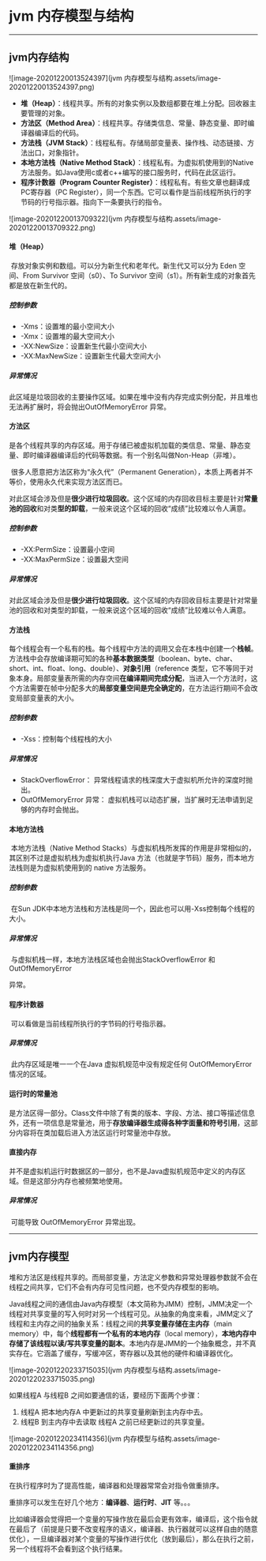 # jvm 内存模型与结构

---

## jvm内存结构

![image-20201220013524397](jvm 内存模型与结构.assets/image-20201220013524397.png)

- **堆（Heap）**：线程共享。所有的对象实例以及数组都要在堆上分配。回收器主要管理的对象。
- **方法区（Method Area）**：线程共享。存储类信息、常量、静态变量、即时编译器编译后的代码。
- **方法栈（JVM Stack）**：线程私有。存储局部变量表、操作栈、动态链接、方法出口，对象指针。
- **本地方法栈（Native Method Stack）**：线程私有。为虚拟机使用到的Native 方法服务。如Java使用c或者c++编写的接口服务时，代码在此区运行。
- **程序计数器（Program Counter Register）**：线程私有。有些文章也翻译成PC寄存器（PC Register），同一个东西。它可以看作是当前线程所执行的字节码的行号指示器。指向下一条要执行的指令。

![image-20201220013709322](jvm 内存模型与结构.assets/image-20201220013709322.png)

#### 堆（Heap）

​		存放对象实例和数组。可以分为新生代和老年代。新生代又可以分为 Eden 空间、From Survivor 空间（s0）、To Survivor 空间（s1）。所有新生成的对象首先都是放在新生代的。

##### 控制参数

- -Xms：设置堆的最小空间大小
- -Xmx：设置堆的最大空间大小
- -XX:NewSize：设置新生代最小空间大小
- -XX:MaxNewSize：设置新生代最大空间大小

##### 异常情况

​		此区域是垃圾回收的主要操作区域。如果在堆中没有内存完成实例分配，并且堆也无法再扩展时，将会抛出OutOfMemoryError 异常。



#### 方法区

​		是各个线程共享的内存区域。用于存储已被虚拟机加载的类信息、常量、静态变量、即时编译器编译后的代码等数据。有一个别名叫做Non-Heap（非堆）。

​		很多人愿意把方法区称为“永久代”（Permanent Generation），本质上两者并不等价，使用永久代来实现方法区而已。

​		对此区域会涉及但是**很少进行垃圾回收**。这个区域的内存回收目标主要是针对**常量池的回收**和对类**型的卸载**，一般来说这个区域的回收“成绩”比较难以令人满意。

##### 控制参数

- -XX:PermSize：设置最小空间
- -XX:MaxPermSize：设置最大空间

##### 异常情况

​		对此区域会涉及但是**很少进行垃圾回收**。这个区域的内存回收目标主要是针对常量池的回收和对类型的卸载，一般来说这个区域的回收“成绩”比较难以令人满意。



#### 方法栈

​		每个线程会有一个私有的栈。每个线程中方法的调用又会在本栈中创建一个**栈帧**。方法栈中会存放编译期可知的各种**基本数据类型**（boolean、byte、char、short、int、float、long、double）、**对象引用**（reference 类型，它不等同于对象本身。局部变量表所需的内存空间**在编译期间完成分配**，当进入一个方法时，这个方法需要在帧中分配多大的**局部变量空间是完全确定的**，在方法运行期间不会改变局部变量表的大小。

##### 控制参数

- -Xss：控制每个线程栈的大小

##### 异常情况

- StackOverflowError： 异常线程请求的栈深度大于虚拟机所允许的深度时抛出。
- OutOfMemoryError 异常： 虚拟机栈可以动态扩展，当扩展时无法申请到足够的内存时会抛出。



#### 本地方法栈

​		本地方法栈（Native Method Stacks）与虚拟机栈所发挥的作用是非常相似的，其区别不过是虚拟机栈为虚拟机执行Java 方法（也就是字节码）服务，而本地方法栈则是为虚拟机使用到的 native 方法服务。

##### 控制参数

​		在Sun JDK中本地方法栈和方法栈是同一个，因此也可以用-Xss控制每个线程的大小。

##### 异常情况

​		与虚拟机栈一样，本地方法栈区域也会抛出StackOverflowError 和OutOfMemoryError

异常。



#### 程序计数器

​		可以看做是当前线程所执行的字节码的行号指示器。

##### 异常情况

​		此内存区域是唯一一个在Java 虚拟机规范中没有规定任何 OutOfMemoryError 情况的区域。



#### 运行时的常量池

​		是方法区得一部分。Class文件中除了有类的版本、字段、方法、接口等描述信息外，还有一项信息是常量池，用于**存放编译器生成得各种字面量和符号引用**，这部分内容将在类加载后进入方法区运行时常量池中存放。



#### 直接内存 

​		并不是虚拟机运行时数据区的一部分，也不是Java虚拟机规范中定义的内存区域。但是这部分内存也被频繁地使用。

##### 异常情况

​		可能导致 OutOfMemoryError 异常出现。



---

## jvm内存模型

​		堆和方法区是线程共享的。而局部变量，方法定义参数和异常处理器参数就不会在线程之间共享，它们不会有内存可见性问题，也不受内存模型的影响。

​		Java线程之间的通信由Java内存模型（本文简称为JMM）控制，JMM决定一个线程对共享变量的写入何时对另一个线程可见。从抽象的角度来看，JMM定义了线程和主内存之间的抽象关系：线程之间的**共享变量存储在主内存**（main memory）中，每个**线程都有一个私有的本地内存**（local memory），**本地内存中存储了该线程以读/写共享变量的副本**。本地内存是JMM的一个抽象概念，并不真实存在。它涵盖了缓存，写缓冲区，寄存器以及其他的硬件和编译器优化。

![image-20201220233715035](jvm 内存模型与结构.assets/image-20201220233715035.png)

如果线程A 与线程B 之间如要通信的话，要经历下面两个步骤：

1. 线程A 把本地内存A 中更新过的共享变量刷新到主内存中去。
2. 线程B 到主内存中去读取 线程A 之前已经更新过的共享变量。

![image-20201220234114356](jvm 内存模型与结构.assets/image-20201220234114356.png)

#### 重排序

在执行程序时为了提高性能，编译器和处理器常常会对指令做重排序。



重排序可以发生在好几个地方：**编译器**、**运行时**、**JIT** 等。。。

比如编译器会觉得把一个变量的写操作放在最后会更有效率，编译后，这个指令就在最后了（前提是只要不改变程序的语义，编译器、执行器就可以这样自由的随意优化），一旦编译器对某个变量的写操作进行优化（放到最后），那么在执行之前，另一个线程将不会看到这个执行结果。



